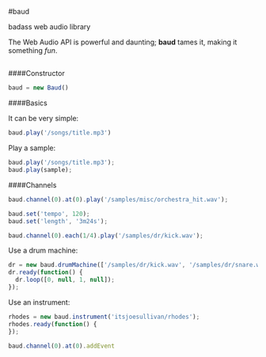 #baud

badass web audio library

The Web Audio API is powerful and daunting; __baud__ tames it, making it something _fun_.

##

####Constructor
```javascript
baud = new Baud()
```

####Basics

It can be very simple:
```javascript
baud.play('/songs/title.mp3')
```

Play a sample:
```javascript
baud.play('/songs/title.mp3');
baud.play(sample);
```

####Channels
```javascript
baud.channel(0).at(0).play('/samples/misc/orchestra_hit.wav');
```

```javascript
baud.set('tempo', 120);
baud.set('length', '3m24s');
```

```javascript
baud.channel(0).each(1/4).play('/samples/dr/kick.wav');
```

Use a drum machine:
```javascript
dr = new baud.drumMachine(['/samples/dr/kick.wav', '/samples/dr/snare.wav'])
dr.ready(function() {
  dr.loop([0, null, 1, null]);
});
```

Use an instrument:
```javascript
rhodes = new baud.instrument('itsjoesullivan/rhodes');
rhodes.ready(function() {
});
```

```javascript
baud.channel(0).at(0).addEvent
```
